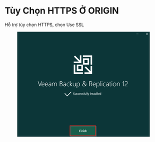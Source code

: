 # Tùy Chọn HTTPS Ở ORIGIN

Hỗ trợ tùy chọn HTTPS, chọn Use SSL

<figure><img src="../../.gitbook/assets/image (255).png" alt=""><figcaption></figcaption></figure>
